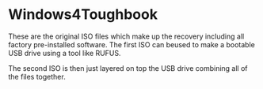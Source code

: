 # Windows4Toughbook

These are the original ISO files which make up the recovery including all factory pre-installed software.  The first ISO can beused to make a bootable USB drive using a tool like RUFUS.

The second ISO is then just layered on top the USB drive combining all of the files together.
